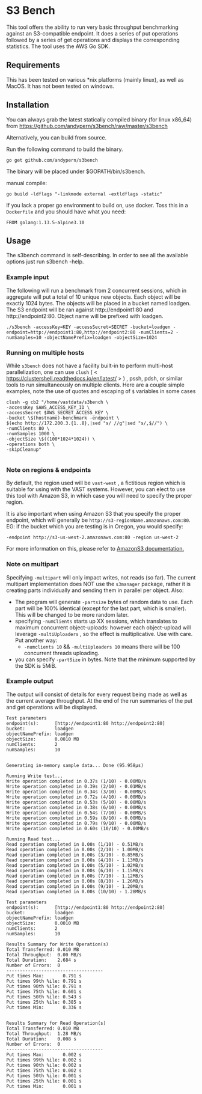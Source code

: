 # S3 Bench
This tool offers the ability to run very basic throughput benchmarking against
an S3-compatible endpoint. It does a series of put operations followed by a
series of get operations and displays the corresponding statistics. The tool
uses the AWS Go SDK.

## Requirements
This has been tested on various *nix platforms (mainly linux), as well as MacOS.  It has not been tested on windows.

## Installation

You can always grab the latest statically compiled binary (for linux x86_64) from <https://github.com/andypern/s3bench/raw/master/s3bench>

Alternatively, you can build from source.

Run the following command to build the binary.

```
go get github.com/andypern/s3bench
```
The binary will be placed under $GOPATH/bin/s3bench.

manual compile:

```
go build -ldflags "-linkmode external -extldflags -static"
```

If you lack a proper go environment to build on, use docker.  Toss this in a `Dockerfile` and you should have what you need: 

```FROM golang:1.13.5-alpine3.10```


## Usage
The s3bench command is self-describing. In order to see all the available options
just run s3bench -help.


### Example input
The following will run a benchmark from 2 concurrent sessions, which in
aggregate will put a total of 10 unique new objects. Each object will be
exactly 1024 bytes. The objects will be placed in a bucket named loadgen.
The S3 endpoint will be ran against http://endpoint1:80 and
http://endpoint2:80. Object name will be prefixed with loadgen.

```
./s3bench -accessKey=KEY -accessSecret=SECRET -bucket=loadgen -endpoint=http://endpoint1:80,http://endpoint2:80 -numClients=2 -numSamples=10 -objectNamePrefix=loadgen -objectSize=1024
```


### Running on multiple hosts

While `s3bench` does not have a facility built-in to perform multi-host parallelization, one can use `clush` ( < https://clustershell.readthedocs.io/en/latest/ > ) , pssh, pdsh, or similar tools to run simultaneously on multiple clients.  Here are a couple simple examples, note the use of quotes and escaping of `$` variables in some cases

```
clush -g cb2 "/home/vastdata/s3bench \
-accessKey $AWS_ACCESS_KEY_ID \
-accessSecret $AWS_SECRET_ACCESS_KEY \
-bucket \$(hostname)-benchmark -endpoint \
$(echo http://172.200.3.{1..8},|sed "s/ //g"|sed "s/,$//") \
-numClients 80 \
-numSamples 1000 \
-objectSize \$((100*1024*1024)) \
-operations both \
-skipCleanup"


```




### Note on regions & endpoints
By default, the region used will be `vast-west` , a fictitious region which
is suitable for using with the VAST systems.  However, you can elect to
use this tool with Amazon S3, in which case you will need to specify the proper region.

It is also important when using Amazon S3 that you specify the proper endpoint, which
will generally be `http://s3-regionName.amazonaws.com:80`. EG: if the bucket which you are
testing is in Oregon, you would specify:

```
-endpoint http://s3-us-west-2.amazonaws.com:80 -region us-west-2
```

For more information on this, please refer to [AmazonS3 documentation.](https://aws.amazon.com/documentation/s3/)


### Note on multipart
Specifying `-multipart` will only impact writes, not reads (so far).  The current multipart implementation does NOT use the `s3manager` package, rather it is creating parts individually and sending them in parallel per object. Also:
* The program will generate `-partsize` bytes of random data to use. Each part will be 100% identical (except for the last part, which is smaller).  This will be changed to be more random later.
* specifying `-numClients` starts up XX sessions, which translates to maximum concurrent object-uploads: however each object-upload will leverage `-multiUploaders` , so the effect is multiplicative.  Use with care.  Put another way:
   * `-numclients 10` && `-multiUploaders 10` means there will be 100 concurrent threads uploading.
* you can specify `-partSize` in bytes.  Note that the minimum supported by the SDK is 5MiB.





### Example output
The output will consist of details for every request being made as well as the
current average throughput. At the end of the run summaries of the put and get
operations will be displayed.

```
Test parameters
endpoint(s):      [http://endpoint1:80 http://endpoint2:80]
bucket:           loadgen
objectNamePrefix: loadgen
objectSize:       0.0010 MB
numClients:       2
numSamples:       10


Generating in-memory sample data... Done (95.958µs)

Running Write test...
Write operation completed in 0.37s (1/10) - 0.00MB/s
Write operation completed in 0.39s (2/10) - 0.01MB/s
Write operation completed in 0.34s (3/10) - 0.00MB/s
Write operation completed in 0.72s (4/10) - 0.00MB/s
Write operation completed in 0.53s (5/10) - 0.00MB/s
Write operation completed in 0.38s (6/10) - 0.00MB/s
Write operation completed in 0.54s (7/10) - 0.00MB/s
Write operation completed in 0.59s (8/10) - 0.00MB/s
Write operation completed in 0.79s (9/10) - 0.00MB/s
Write operation completed in 0.60s (10/10) - 0.00MB/s

Running Read test...
Read operation completed in 0.00s (1/10) - 0.51MB/s
Read operation completed in 0.00s (2/10) - 1.00MB/s
Read operation completed in 0.00s (3/10) - 0.85MB/s
Read operation completed in 0.00s (4/10) - 1.13MB/s
Read operation completed in 0.00s (5/10) - 1.02MB/s
Read operation completed in 0.00s (6/10) - 1.15MB/s
Read operation completed in 0.00s (7/10) - 1.12MB/s
Read operation completed in 0.00s (8/10) - 1.26MB/s
Read operation completed in 0.00s (9/10) - 1.20MB/s
Read operation completed in 0.00s (10/10) - 1.28MB/s

Test parameters
endpoint(s):      [http://endpoint1:80 http://endpoint2:80]
bucket:           loadgen
objectNamePrefix: loadgen
objectSize:       0.0010 MB
numClients:       2
numSamples:       10

Results Summary for Write Operation(s)
Total Transferred: 0.010 MB
Total Throughput:  0.00 MB/s
Total Duration:    2.684 s
Number of Errors:  0
------------------------------------
Put times Max:       0.791 s
Put times 99th %ile: 0.791 s
Put times 90th %ile: 0.791 s
Put times 75th %ile: 0.601 s
Put times 50th %ile: 0.543 s
Put times 25th %ile: 0.385 s
Put times Min:       0.336 s


Results Summary for Read Operation(s)
Total Transferred: 0.010 MB
Total Throughput:  1.28 MB/s
Total Duration:    0.008 s
Number of Errors:  0
------------------------------------
Put times Max:       0.002 s
Put times 99th %ile: 0.002 s
Put times 90th %ile: 0.002 s
Put times 75th %ile: 0.002 s
Put times 50th %ile: 0.001 s
Put times 25th %ile: 0.001 s
Put times Min:       0.001 s
```
